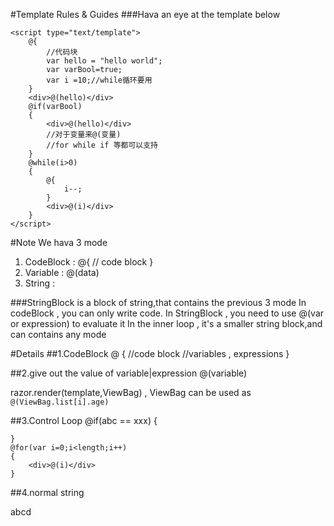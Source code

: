 #Template Rules & Guides
###Hava an eye at the template below

	<script type="text/template">
		@{
			//代码块
			var hello = "hello world";			
			var varBool=true;
            var i =10;//while循环要用
		}
		<div>@(hello)</div>
		@if(varBool)
		{
			<div>@(hello)</div>
            //对于变量来@(变量)
            //for while if 等都可以支持	
		}
        @while(i>0)
        {
            @{
                i--;
            }
            <div>@(i)</div>
        }
	</script>

#Note
We hava 3 mode
1. CodeBlock : @{ // code block }
2. Variable : @(data)
3. String : <div>

###StringBlock is a block of string,that contains the previous 3 mode
In codeBlock , you can only write code.
In StringBlock , you need to use @(var or expression) to evaluate it
In the inner loop , it's a smaller string block,and can contains any mode

#Details
##1.CodeBlock
    @
    {
        //code block
        //variables , expressions
    }

##2.give out the value of variable|expression
    @(variable)

razor.render(template,ViewBag) , ViewBag can be used as `@(ViewBag.list[i].age)`

##3.Control Loop
    @if(abc == xxx)
    {
        
    }
    @for(var i=0;i<length;i++)
    {
        <div>@(i)</div>
    }

##4.normal string
    <div>abcd</div>